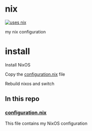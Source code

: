 # nix

[![uses nix](https://img.shields.io/badge/uses-nix-%237EBAE4)](https://nixos.org/) 

my nix configuration

# install

Install NixOS

Copy the [configuration.nix](./configuration.nix) file

Rebuild nixos and switch

## In this repo

### [configuration.nix](./configuration.nix)

This file contains my NixOS configuration
